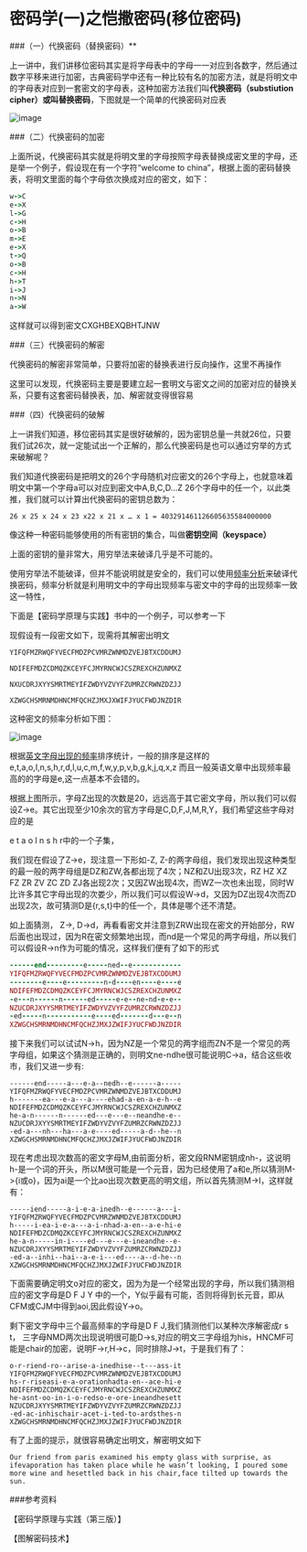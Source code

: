 # 密码学(一)之恺撒密码(移位密码)
###（一）代换密码（替换密码）**

上一讲中，我们讲移位密码其实是将字母表中的字母一一对应到各数字，然后通过数字平移来进行加密，古典密码学中还有一种比较有名的加密方法，就是将明文中的字母表对应到一套密文的字母表，这种加密方法我们叫**代换密码（substiution cipher）**或叫**替换密码**，下图就是一个简单的代换密码对应表

![image](http://upload-images.jianshu.io/upload_images/1796624-db5bd0e79f37103e?imageMogr2/auto-orient/strip%7CimageView2/2/w/1240)

###（二）代换密码的加密

上面所说，代换密码其实就是将明文里的字母按照字母表替换成密文里的字母，还是举一个例子，假设现在有一个字符“welcome to china”，根据上面的密码替换表，将明文里面的每个字母依次换成对应的密文，如下：

```ruby
w->C
e->X
l->G
c->H
o->B
m->E
e->X
t->Q
o->B
c->H
h->T
i->J
n->N
a->W
```

这样就可以得到密文CXGHBEXQBHTJNW

###（三）代换密码的解密

代换密码的解密非常简单，只要将加密的替换表进行反向操作，这里不再操作

这里可以发现，代换密码主要是要建立起一套明文与密文之间的加密对应的替换关系，只要有这套密码替换表，加、解密就变得很容易

###（四）代换密码的破解

上一讲我们知道，移位密码其实是很好破解的，因为密钥总量一共就26位，只要我们试26次，就一定能试出一个正解的，那么代换密码是也可以通过穷举的方式来破解呢？

我们知道代换密码是把明文的26个字母随机对应密文的26个字母上，也就意味着明文中第一个字母a可以对应到密文中A,B,C,D…Z 26个字母中的任一个，以此类推，我们就可以计算出代换密码的密钥总数为：
```
26 x 25 x 24 x 23 x22 x 21 x … x 1 = 403291461126605635584000000
```
像这种一种密码能够使用的所有密钥的集合，叫做**密钥空间（keyspace）**

上面的密钥的量非常大，用穷举法来破译几乎是不可能的。

使用穷举法不能破译，但并不能说明就是安全的，我们可以使用[频率分析](https://baike.baidu.com/item/%E5%AD%97%E6%AF%8D%E9%A2%91%E7%8E%87/9669044?fr=aladdin)来破译代换密码，频率分析就是利用明文中的字母出现频率与密文中的字母的出现频率一致这一特性，

下面是【密码学原理与实践】书中的一个例子，可以参考一下

现假设有一段密文如下，现需将其解密出明文
```
YIFQFMZRWQFYVECFMDZPCVMRZWNMDZVEJBTXCDDUMJ

NDIFEFMDZCDMQZKCEYFCJMYRNCWJCSZREXCHZUNMXZ

NXUCDRJXYYSMRTMEYIFZWDYVZVYFZUMRZCRWNZDZJJ

XZWGCHSMRNMDHNCMFQCHZJMXJXWIFJYUCFWDJNZDIR
```
这种密文的频率分析如下图：

![image](http://upload-images.jianshu.io/upload_images/1796624-3e73907eab25c8f3?imageMogr2/auto-orient/strip%7CimageView2/2/w/1240)

根据[英文字母出现的频率](https://zh.wikipedia.org/wiki/%E5%AD%97%E6%AF%8D%E9%A2%91%E7%8E%87)排序统计，一般的排序是这样的e,t,a,o,I,n,s,h,r,d,l,u,c,m,f,w,y,p,v,b,g,k,j,q,x,z 而且一般英语文章中出现频率最高的的字母是e,这一点基本不会错的。

根据上图所示，字母Z出现的次数是20，远远高于其它密文字母，所以我们可以假设Z->e。其它出现至少10余次的官方字母是C,D,F,J,M,R,Y，我们希望这些字母对应的是

e t a o l n s h r中的一个子集，

我们现在假设了Z->e，现注意一下形如-Z, Z-的两字母组，我们发现出现这种类型的最一般的两字母组是DZ和ZW,各都出现了4次；NZ和ZU出现3次，RZ HZ XZ FZ ZR ZV ZC ZD ZJ各出现2次；又因ZW出现4次，而WZ一次也未出现，同时W比许多其它字母出现的次娄少，所以我们可以假设W->d，又因为DZ出现4次而ZD出现2次，故可猜测D是{r,s,t}中的任一个，具体是哪个还不清楚。

如上面猜测， Z->, D->d，再看看密文并注意到ZRW出现在密文的开始部分，RW后面也出现过，因为R在密文频繁地出现，而nd是一个常见的两字母组，所以我们可以假设R->n作为可能的情况，这样我们便有了如下的形式
```ruby
------end---------e-----ned--e------------
YIFQFMZRWQFYVECFMDZPCVMRZWNMDZVEJBTXCDDUMJ
--------e----e---------n-d----en----e----e
NDIFEFMDZCDMQZKCEYFCJMYRNCWJCSZREXCHZUNMXZ
-e---n------n------ed-----e-e--ne-nd-e-e--
NZUCDRJXYYSMRTMEYIFZWDYVZVYFZUMRZCRWNZDZJJ
-ed-----n-----------e----ed-------d---e--n
XZWGCHSMRNMDHNCMFQCHZJMXJZWIFJYUCFWDJNZDIR
```
接下来我们可以试试N->h，因为NZ是一个常见的两字组而ZN不是一个常见的两字母组，如果这个猜测是正确的，则明文ne-ndhe很可能说明C->a，结合这些收市，我们又进一步有:
```
------end-----a---e-a--nedh--e------a-----
YIFQFMZRWQFYVECFMDZPCVMRZWNMDZVEJBTXCDDUMJ
h-------ea---e-a---a----ehad-a-en-a-e-h--e
NDIFEFMDZCDMQZKCEYFCJMYRNCWJCSZREXCHZUNMXZ
he-a-n------n------ed---e---e--neandhe-e--
NZUCDRJXYYSMRTMEYIFZWDYVZVYFZUMRZCRWNZDZJJ
-ed-a---nh---ha---a-e----ed-----a-d--he--n
XZWGCHSMRNMDHNCMFQCHZJMXJZWIFJYUCFWDJNZDIR
```
现在考虑出现次数高的密文字母M,由前面分析，密文段RNM密钥成nh-，这说明h-是一个词的开头，所以M很可能是一个元音，因为已经使用了a和e,所以猜测M->{i或o}，因为ai是一个比ao出现次数更高的明文组，所以首先猜测M->I，这样就有：
```
-----iend-----a-i-e-a-inedh--e------a---i-
YIFQFMZRWQFYVECFMDZPCVMRZWNMDZVEJBTXCDDUMJ
h-----i-ea-i-e-a---a-i-nhad-a-en--a-e-hi-e
NDIFEFMDZCDMQZKCEYFCJMYRNCWJCSZREXCHZUNMXZ
he-a-n-----in-i----ed---e---e-ineandhe--e-
NZUCDRJXYYSMRTMEYIFZWDYVZVYFZUMRZCRWNZDZJJ
-ed-a--inhi--hai--a-e-i---ed----a--d-he--n
XZWGCHSMRNMDHNCMFQCHZJMXJZWIFJYUCFWDJNZDIR
```
下面需要确定明文o对应的密文，因为为是一个经常出现的字母，所以我们猜测相应的密文字母是D F J Y 中的一个，Y似乎最有可能，否则将得到长元音，即从CFM或CJM中得到aoi,因此假设Y->o。

剩下密文字母中三个最高频率的字母是D F J,我们猜测他们以某种次序解密成r s t， 三字母NMD两次出现说明很可能D->s,对应的明文三字母组为his，HNCMF可能是chair的加密，说明F->r,H->c，同时排除J->t，于是我们有了：
```
o-r-riend-ro--arise-a-inedhise--t---ass-it
YIFQFMZRWQFYVECFMDZPCVMRZWNMDZVEJBTXCDDUMJ
hs-r-riseasi-e-a-orationhadta-en--ace-hi-e
NDIFEFMDZCDMQZKCEYFCJMYRNCWJCSZREXCHZUNMXZ
he-asnt-oo-in-i-o-redso-e-ore-ineandhesett
NZUCDRJXYYSMRTMEYIFZWDYVZVYFZUMRZCRWNZDZJJ
-ed-ac-inhischair-acet-i-ted-to-ardsthes-n
XZWGCHSMRNMDHNCMFQCHZJMXJZWIFJYUCFWDJNZDIR
```
有了上面的提示，就很容易确定出明文，解密明文如下
```
Our friend from paris examined his empty glass with surprise, as ifevaporation has taken place while he wasn’t looking, I poured some more wine and hesettled back in his chair,face tilted up towards the sun.
```
###参考资料

【密码学原理与实践（第三版）】

【图解密码技术】
